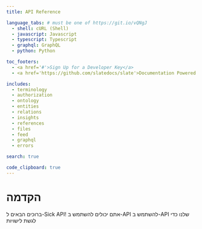 ```yaml
---
title: API Reference

language_tabs: # must be one of https://git.io/vQNgJ
  - shell: cURL (Shell)
  - javascript: Javascript
  - typescript: Typescript
  - graphql: GraphQL 
  - python: Python

toc_footers:
  - <a href='#'>Sign Up for a Developer Key</a>
  - <a href='https://github.com/slatedocs/slate'>Documentation Powered by Slate</a>

includes:
  - terminology
  - authorization
  - ontology
  - entities
  - relations
  - insights
  - references
  - files
  - feed
  - graphql
  - errors

search: true

code_clipboard: true
---
```


# הקדמה

ברוכים הבאים ל-Sick API! אתם יכולים להשתמש ב-API להשתמש ב-API שלנו כדי לגשת לישויות
